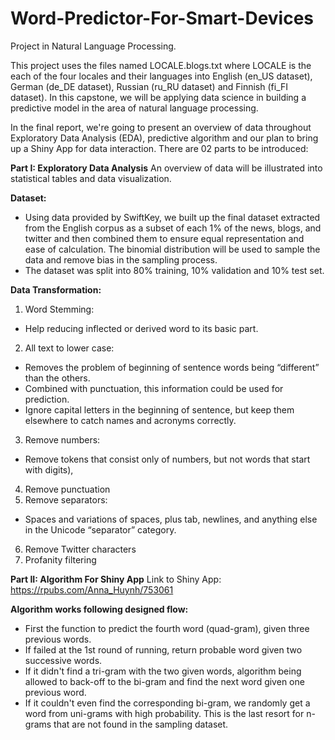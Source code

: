 # Word-Predictor-For-Smart-Devices
Project in Natural Language Processing.

This project uses the files named LOCALE.blogs.txt where LOCALE is the each of the four locales and their languages into English (en_US dataset), German (de_DE dataset), Russian (ru_RU dataset) and Finnish (fi_FI dataset). In this capstone, we will be applying data science in building a predictive model in the area of natural language processing.

In the final report, we're going to present an overview of data throughout Exploratory Data Analysis (EDA), predictive algorithm and our plan to bring up a Shiny App for data interaction. There are 02 parts to be introduced:

**Part I: Exploratory Data Analysis**
An overview of data will be illustrated into statistical tables and data visualization.

**Dataset:**
- Using data provided by SwiftKey, we built up the final dataset extracted from the English corpus as a subset of each 1% of the news, blogs, and twitter and then combined them to ensure equal representation and ease of calculation. The binomial distribution will be used to sample the data and remove bias in the sampling process.
- The dataset was split into 80% training, 10% validation and 10% test set.

**Data Transformation:**
1. Word Stemming: 
 - Help reducing inflected or derived word to its basic part.
2. All text to lower case:
 - Removes the problem of beginning of sentence words being “different” than the others.
 - Combined with punctuation, this information could be used for prediction.
 - Ignore capital letters in the beginning of sentence, but keep them elsewhere to catch names and acronyms correctly.
3. Remove numbers: 
 - Remove tokens that consist only of numbers, but not words that start with digits),
4. Remove punctuation
5. Remove separators:
 - Spaces and variations of spaces, plus tab, newlines, and anything else in the Unicode “separator” category.
6. Remove Twitter characters
7. Profanity filtering

**Part II: Algorithm For Shiny App**
Link to Shiny App: https://rpubs.com/Anna_Huynh/753061

**Algorithm works following designed flow:**
- First the function to predict the fourth word (quad-gram), given three previous words.
- If failed at the 1st round of running, return probable word given two successive words.
- If it didn't find a tri-gram with the two given words, algorithm being allowed to back-off to the bi-gram and find the next word given one previous word.
- If it couldn't even find the corresponding bi-gram, we randomly get a word from uni-grams with high probability. This is the last resort for n-grams that are not found in the sampling dataset.
